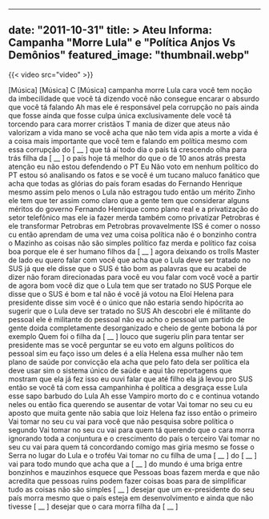 
---
date: "2011-10-31"
title: > 
    Ateu Informa: Campanha "Morre Lula" e "Política Anjos Vs Demônios"
featured_image: "thumbnail.webp"
---

{{< video src="video" >}}


[Música]
[Música]
C
[Música]
campanha morre Lula cara você tem noção
da imbecilidade que você tá dizendo você
não consegue encarar o absurdo que você
tá falando Ah mas ele é responsável pela
corrupção no
país ainda que fosse ainda que fosse
culpa única exclusivamente dele você tá
torcendo para cara morrer cristãos T
mania de dizer que ateus não valorizam a
vida mano se você acha que não tem vida
apis a morte a vida é a coisa mais
importante que você tem e falando em
política mesmo com essa corrupção do
[ __ ] que tá aí todo dia o país tá
crescendo olha para trás filha da [ __ ] o
país hoje tá melhor do que o de 10 anos
atrás presta atenção eu não estou
defendendo o PT Eu Não voto em nenhum
político do PT estou só analisando os
fatos e se você é um tucano maluco
fanático que acha que todas as glórias
do país foram esadas do Fernando
Henrique mesmo assim pelo menos o Lula
não estragou tudo então um mérito Zinho
ele tem que ter assim como claro que a
gente tem que considerar alguns méritos
do governo Fernando Henrique como plano
real e a privatização do setor
telefônico mas ele ia fazer merda também
como privatizar Petrobras é ele
transformar Petrobras em Petrobras
provavelmente ISS é comer o nosso cu
então aprendam de uma vez uma coisa
política não é o bonzinho contra o
Mazinho as coisas não são simples
político faz merda e político faz coisa
boa porque ele
é ser humano filhos da [ __ ] agora
deixando os trolls Master de lado eu
quero falar com você que acha que o Lula
deve ser tratado no SUS já que ele disse
que o SUS é tão bom as palavras que eu
acabei de dizer não foram direcionadas
para você eu vou falar com você você a
partir de agora bom você diz que o Lula
tem que ser tratado no SUS Porque ele
disse que o SUS é bom e tal não é você
já votou na Eloí Helena para presidente
disse sim você é o único que não estaria
sendo hipócrita ao sugerir que o Lula
deve ser tratado no SUS Ah descobri ele
é militante do pessoal ele é militante
do pessoal não eu acho o pessoal um
partido de gente doida completamente
desorganizado e cheio de gente bobona lá
por exemplo Quem foi o filha da [ __ ]
louco que sugeriu plin para tentar ser
presidente mas se você perguntar se eu
voto em alguns políticos do pessoal sim
eu faço isso um deles é a elía Helena
essa mulher não tem plano de saúde por
convicção ela acha que pelo fato dela
ser política ela deve usar sim o sistema
único de saúde e aqui tão reportagens
que mostram que ela já fez isso eu ouvi
falar que até filho ela já levou pro SUS
então se você tá com essa campanhinha é
política a desgraça esse Lula esse sapo
barbudo do Lula Ah esse Vampiro morto do
c e continua votando neles ou então fica
querendo se ausentar de votar Vai tomar
no seu cu eu aposto que muita gente não
sabia que loiz Helena faz isso então o
primeiro Vai tomar no seu cu vai para
você que não pesquisa sobre política o
segundo Vai tomar no seu cu vai para
quem tá querendo que o cara morra
ignorando toda a conjuntura e o
crescimento do país o terceiro Vai tomar
no seu cu vai para quem tá concordando
comigo mas giria mesmo se fosse o Serra
no lugar do Lula e o troféu Vai tomar no
cu filha de uma [ __ ] do [ __ ] vai para
todo mundo que acha que a [ __ ] do mundo
é uma briga entre bonzinhos e mauzinhos
esquece que Pessoas boas fazem merda e
que não acredita que pessoas ruins podem
fazer coisas boas para de simplificar
tudo as coisas não são simples [ __ ]
desejar que um ex-presidente do seu país
morra mesmo que o país esteja em
desenvolvimento e ainda que não tivesse
[ __ ] desejar que o cara
morra filha da
[ __ ]